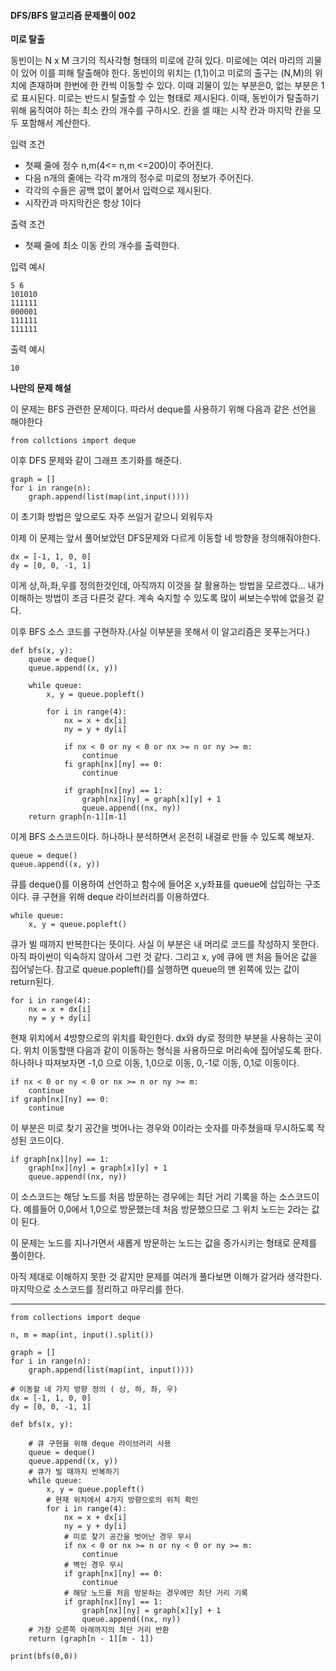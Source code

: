 #### DFS/BFS 알고리즘 문제풀이 002

**미로 탈출**

동빈이는 N x M 크기의 직사각형 형태의 미로에 갇혀 있다. 미로에는 여러 마리의 괴물이 있어 이를 피해 탈출해야 한다. 동빈이의 위치는 (1,1)이고 미로의 출구는 (N,M)의 위치에 존재하며 한번에 한 칸씩 이동할 수 있다. 이때 괴물이 있는 부분은0, 없는 부분은 1로 표시된다.
미로는 반드시 탈출할 수 있는 형태로 제시된다.
이때, 동빈이가 탈출하기 위해 움직여야 하는 최소 칸의 개수를 구하시오.
칸을 셀 때는 시작 칸과 마지막 칸을 모두 포함해서 계산한다.

입력 조건
- 첫째 줄에 정수 n,m(4<= n,m <=200)이 주어진다.
- 다음 n개의 줄에는 각각 m개의 정수로 미로의 정보가 주어진다.
- 각각의 수들은 공백 없이 붙어서 입력으로 제시된다.
- 시작칸과 마지막칸은 항상 1이다

출력 조건
- 첫째 줄에 최소 이동 칸의 개수를 출력한다.

입력 예시
```
5 6
101010
111111
000001
111111
111111
```
출력 예시
```
10
```

**나만의 문제 해설**

이 문제는 BFS 관련한 문제이다.
따라서 deque를 사용하기 위해 다음과 같은 선언을 해야한다
```
from collctions import deque
```

이후 DFS 문제와 같이 그래프 초기화를 해준다.

```
graph = []
for i in range(n):
    graph.append(list(map(int,input())))
```
이 초기화 방법은 앞으로도 자주 쓰일거 같으니 외워두자

이제 이 문제는 앞서 풀어보았던 DFS문제와 다르게 이동할 네 방향을 정의해줘야한다.
```
dx = [-1, 1, 0, 0]
dy = [0, 0, -1, 1]
```
이게 상,하,좌,우를 정의한것인데, 아직까지 이것을 잘 활용하는 방법을 모르겠다...
내가 이해하는 방법이 조금 다른것 같다. 계속 숙지할 수 있도록 많이 써보는수밖에 없을것 같다.

이후 BFS 소스 코드를 구현하자.(사실 이부분을 못해서 이 알고리즘은 못푸는거다.)

```
def bfs(x, y):
    queue = deque()
    queue.append((x, y))

    while queue:
        x, y = queue.popleft()

        for i in range(4):
            nx = x + dx[i]
            ny = y + dy[i]

            if nx < 0 or ny < 0 or nx >= n or ny >= m:
                continue
            fi graph[nx][ny] == 0:
                continue

            if graph[nx][ny] == 1:
                graph[nx][ny] = graph[x][y] + 1
                queue.append((nx, ny))
    return graph[n-1][m-1]
```
이게 BFS 소스코드이다. 하나하나 분석하면서 온전히 내걸로 만들 수 있도록 해보자.
```
queue = deque()
queue.append((x, y))
```
큐를 deque()를 이용하여 선언하고 함수에 들어온 x,y좌표를 queue에 삽입하는 구조이다.
큐 구현을 위해 deque 라이브러리를 이용하였다.
```
while queue:
    x, y = queue.popleft()
```
큐가 빌 때까지 반복한다는 뜻이다. 사실 이 부분은 내 머리로 코드를 작성하지 못한다.
아직 파이썬이 익숙하지 않아서 그런 것 같다.
그리고 x, y에 큐에 맨 처음 들어온 값을 집어넣는다.
참고로 queue.popleft()를 실행하면 queue의 맨 왼쪽에 있는 값이 return된다.
```
for i in range(4):
    nx = x + dx[i]
    ny = y + dy[i]
```
현재 위치에서 4방향으로의 위치를 확인한다.
dx와 dy로 정의한 부분을 사용하는 곳이다. 위치 이동할땐 다음과 같이 이동하는 형식을 사용하므로 머리속에 집어넣도록 한다.
하나하나 따져보자면 -1,0 으로 이동, 1,0으로 이동, 0,-1로 이동, 0,1로 이동이다.
```
if nx < 0 or ny < 0 or nx >= n or ny >= m:
    continue
if graph[nx][ny] == 0:
    continue
```
이 부분은 미로 찾기 공간을 벗어나는 경우와 0이라는 숫자를 마주쳤을때 무시하도록 작성된 코드이다.
```
if graph[nx][ny] == 1:
    graph[nx][ny] = graph[x][y] + 1
    queue.append((nx, ny))
```
이 소스코드는 해당 노드를 처음 방문하는 경우에는 최단 거리 기록을 하는 소스코드이다.
예를들어 0,0에서 1,0으로 방문했는데 처음 방문했으므로 그 위치 노드는 2라는 값이 된다.

이 문제는 노드를 지나가면서 새롭게 방문하는 노드는 값을 증가시키는 형태로 문제를 풀이한다.

아직 제대로 이해하지 못한 것 같지만 문제를 여러개 풀다보면 이해가 갈거라 생각한다.
마지막으로 소스코드를 정리하고 마무리를 한다.






---

```
from collections import deque

n, m = map(int, input().split())

graph = []
for i in range(n):
    graph.append(list(map(int, input())))
    
# 이동할 네 가지 방향 정의 ( 상, 하, 좌, 우)
dx = [-1, 1, 0, 0]
dy = [0, 0, -1, 1]

def bfs(x, y):
    
    # 큐 구현을 위해 deque 라이브러리 사용
    queue = deque()
    queue.append((x, y))
    # 큐가 빌 때까지 반복하기
    while queue:
        x, y = queue.popleft()
        # 현재 위치에서 4가지 방향으로의 위치 확인
        for i in range(4):
            nx = x + dx[i]
            ny = y + dy[i]
            # 미로 찾기 공간을 벗어난 경우 무시
            if nx < 0 or nx >= n or ny < 0 or ny >= m:
                continue
            # 벽인 경우 무시
            if graph[nx][ny] == 0:
                continue
            # 해당 노드를 처음 방문하는 경우에만 최단 거리 기록
            if graph[nx][ny] == 1:
                graph[nx][ny] = graph[x][y] + 1
                queue.append((nx, ny))
    # 가장 오른쪽 아래까지의 최단 거리 반환
    return (graph[n - 1][m - 1])

print(bfs(0,0))
```